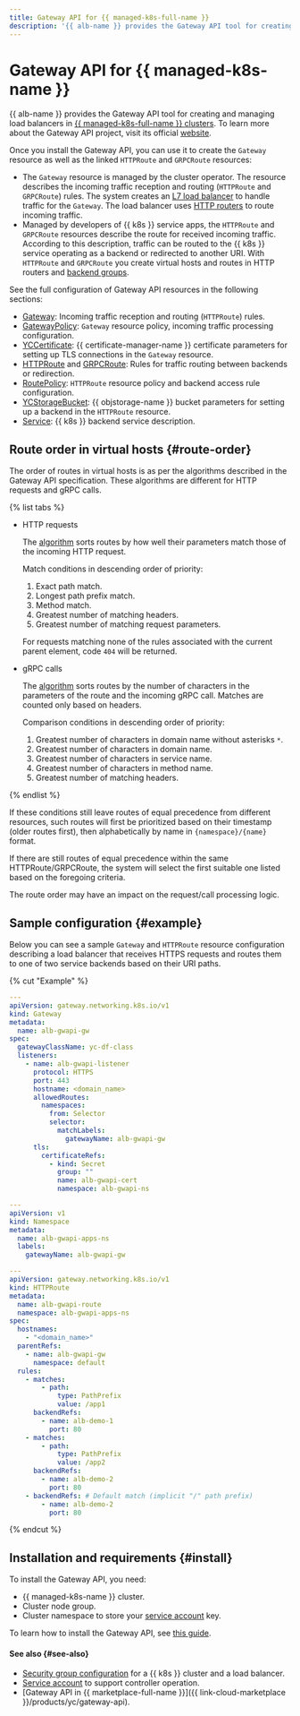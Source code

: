 ```yaml
---
title: Gateway API for {{ managed-k8s-full-name }}
description: '{{ alb-name }} provides the Gateway API tool for creating and managing load balancers in {{ managed-k8s-full-name }} clusters.'
---
```


# Gateway API for {{ managed-k8s-name }}

{{ alb-name }} provides the Gateway API tool for creating and managing load balancers in [{{ managed-k8s-full-name }} clusters](../../../managed-kubernetes/concepts/index.md#kubernetes-cluster). To learn more about the Gateway API project, visit its official [website](https://gateway-api.sigs.k8s.io/).

Once you install the Gateway API, you can use it to create the `Gateway` resource as well as the linked `HTTPRoute` and `GRPCRoute` resources:
* The `Gateway` resource is managed by the cluster operator. The resource describes the incoming traffic reception and routing (`HTTPRoute` and `GRPCRoute`) rules. The system creates an [L7 load balancer](../../concepts/application-load-balancer.md) to handle traffic for the `Gateway`. The load balancer uses [HTTP routers](../../concepts/http-router.md) to route incoming traffic.
* Managed by developers of {{ k8s }} service apps, the `HTTPRoute` and `GRPCRoute` resources describe the route for received incoming traffic. According to this description, traffic can be routed to the {{ k8s }} service operating as a backend or redirected to another URI. With `HTTPRoute` and `GRPCRoute` you create virtual hosts and routes in HTTP routers and [backend groups](../../concepts/backend-group.md).

See the full configuration of Gateway API resources in the following sections:

* [Gateway](../../k8s-ref/gateway.md): Incoming traffic reception and routing (`HTTPRoute`) rules.
* [GatewayPolicy](../../k8s-ref/gateway-policy.md): `Gateway` resource policy, incoming traffic processing configuration.
* [YCCertificate](../../k8s-ref/yc-certificate.md): {{ certificate-manager-name }} certificate parameters for setting up TLS connections in the `Gateway` resource.
* [HTTPRoute](../../k8s-ref/http-route.md) and [GRPCRoute](../../k8s-ref/grpc-route.md): Rules for traffic routing between backends or redirection.
* [RoutePolicy](../../k8s-ref/route-policy.md): `HTTPRoute` resource policy and backend access rule configuration.
* [YCStorageBucket](../../k8s-ref/yc-storage-bucket.md): {{ objstorage-name }} bucket parameters for setting up a backend in the `HTTPRoute` resource.
* [Service](../../k8s-ref/service-for-gateway.md): {{ k8s }} backend service description.

## Route order in virtual hosts {#route-order}

The order of routes in virtual hosts is as per the algorithms described in the Gateway API specification. These algorithms are different for HTTP requests and gRPC calls.

{% list tabs %}

- HTTP requests

  The [algorithm](https://gateway-api.sigs.k8s.io/reference/spec/#gateway.networking.k8s.io%2Fv1.HTTPRouteRule) sorts routes by how well their parameters match those of the incoming HTTP request.

  Match conditions in descending order of priority:

  1. Exact path match.
  1. Longest path prefix match.
  1. Method match.
  1. Greatest number of matching headers.
  1. Greatest number of matching request parameters.

  For requests matching none of the rules associated with the current parent element, code `404` will be returned.

- gRPC calls

  The [algorithm](https://gateway-api.sigs.k8s.io/reference/spec/#gateway.networking.k8s.io%2Fv1.GRPCRouteRule) sorts routes by the number of characters in the parameters of the route and the incoming gRPC call. Matches are counted only based on headers.

  Comparison conditions in descending order of priority:

  1. Greatest number of characters in domain name without asterisks `*`.
  1. Greatest number of characters in domain name.
  1. Greatest number of characters in service name.
  1. Greatest number of characters in method name.
  1. Greatest number of matching headers.

{% endlist %}

If these conditions still leave routes of equal precedence from different resources, such routes will first be prioritized based on their timestamp (older routes first), then alphabetically by name in `{namespace}/{name}` format.

If there are still routes of equal precedence within the same HTTPRoute/GRPCRoute, the system will select the first suitable one listed based on the foregoing criteria.

The route order may have an impact on the request/call processing logic.

## Sample configuration {#example}

Below you can see a sample `Gateway` and `HTTPRoute` resource configuration describing a load balancer that receives HTTPS requests and routes them to one of two service backends based on their URI paths.

{% cut "Example" %}

```yaml
---
apiVersion: gateway.networking.k8s.io/v1
kind: Gateway
metadata:
  name: alb-gwapi-gw
spec:
  gatewayClassName: yc-df-class
  listeners:
    - name: alb-gwapi-listener
      protocol: HTTPS
      port: 443
      hostname: <domain_name>
      allowedRoutes:
        namespaces:
          from: Selector
          selector:
            matchLabels:
              gatewayName: alb-gwapi-gw
      tls:
        certificateRefs:
          - kind: Secret
            group: ""
            name: alb-gwapi-cert
            namespace: alb-gwapi-ns
```

```yaml
---
apiVersion: v1
kind: Namespace
metadata:
  name: alb-gwapi-apps-ns
  labels:
    gatewayName: alb-gwapi-gw

---
apiVersion: gateway.networking.k8s.io/v1
kind: HTTPRoute
metadata:
  name: alb-gwapi-route
  namespace: alb-gwapi-apps-ns
spec:
  hostnames:
    - "<domain_name>"
  parentRefs:
    - name: alb-gwapi-gw
      namespace: default
  rules:
    - matches:
        - path:
            type: PathPrefix
            value: /app1
      backendRefs:
        - name: alb-demo-1
          port: 80
    - matches:
        - path:
            type: PathPrefix
            value: /app2
      backendRefs:
        - name: alb-demo-2
          port: 80
    - backendRefs: # Default match (implicit "/" path prefix)
        - name: alb-demo-2
          port: 80
```

{% endcut %}

## Installation and requirements {#install}

To install the Gateway API, you need:

* {{ managed-k8s-name }} cluster.
* Cluster node group.
* Cluster namespace to store your [service account](../k8s-ingress-controller/service-account.md) key.

To learn how to install the Gateway API, see [this guide](../../operations/k8s-gateway-api-install.md).

#### See also {#see-also}

* [Security group configuration](../k8s-ingress-controller/security-groups.md) for a {{ k8s }} cluster and a load balancer.
* [Service account](../k8s-ingress-controller/service-account.md) to support controller operation.
* [Gateway API in {{ marketplace-full-name }}]({{ link-cloud-marketplace }}/products/yc/gateway-api).
